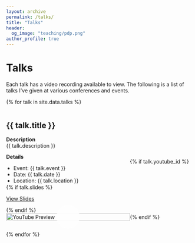 ```yaml
---
layout: archive
permalink: /talks/
title: "Talks"
header:
  og_image: "teaching/pdp.png"
author_profile: true
---
```


# Talks

Each talk has a video recording available to view. The following is a list of talks I've given at various conferences and events.

{% for talk in site.data.talks %}
<div class="talks-entry" style="margin-bottom: 2em;">
  <div class="talks-content">
    <h2>{{ talk.title }}</h2>
    <p style="margin: 0.5em 0; line-height: 1.2;">
      <strong>Description</strong><br>{{ talk.description }}
    </p>
    <p style="line-height: 1.2;">
      <strong>Details</strong>
    </p>
    <ul style="line-height: 1.2; padding-left: 20px; margin: 0;">
      <li>Event: {{ talk.event }}</li>
      <li>Date: {{ talk.date }}</li>
      <li>Location: {{ talk.location }}</li>
    </ul>
    {% if talk.slides %}
    <p><a href="{{ talk.slides_url }}">View Slides</a></p>
    {% endif %}
  </div>
  
  {% if talk.youtube_id %}
  <div class="talks-video">
    <a href="http://www.youtube.com/watch?v={{ talk.youtube_id }}" title="Watch on YouTube">
      <img src="http://img.youtube.com/vi/{{ talk.youtube_id }}/0.jpg" alt="YouTube Preview" style="width: 100%; height: auto; display: block; margin: 0 auto;">
      <div class="play-button-overlay" style="
        position: absolute;
        top: 50%;
        left: 50%;
        transform: translate(-50%, -50%);
        width: 64px;
        height: 64px;
        background-color: rgba(255, 255, 255, 0.7);
        border-radius: 50%;
        display: flex;
        align-items: center;
        justify-content: center;">
        <svg width="64" height="64" viewBox="0 0 68 68" xmlns="http://www.w3.org/2000/svg">
          <mask id="mask{{ forloop.index }}" x="0" y="0" width="68" height="68" maskUnits="userSpaceOnUse">
            <rect x="0" y="0" width="68" height="68" fill="white"/>
            <polygon points="27,20 27,48 49,34" fill="black"/>
          </mask>
          <circle cx="34" cy="34" r="32" fill="rgba(255, 255, 255, 0.7)" mask="url(#mask{{ forloop.index }})"/>
        </svg>
      </div>
    </a>
  </div>
  {% endif %}
</div>
{% endfor %}

<style>
.talks-entry {
  display: grid;
  grid-template-columns: 3fr 1.5fr;
  column-gap: 0px;
  align-items: center;
}

.talks-video {
  position: relative;
}

.talks-video a {
  display: block;
  position: relative;
}

@media (max-width: 767px) {
  .talks-entry {
    grid-template-columns: 1fr;
  }

  .talks-video {
    order: 2;
  }

  .talks-video a {
    width: 100%;
    margin-top: 20px;
  }
}
</style>
